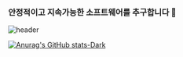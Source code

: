 ### 안정적이고 지속가능한 소프트웨어를 추구합니다 👋
![header](https://capsule-render.vercel.app/api?type=Waving&color=gradient&customColorList=26&height=250&section=header&text=Hello,%20World!&fontSize=60)

[![Anurag's GitHub stats-Dark](https://github-readme-stats.vercel.app/api?username=jungbumwoo&show_icons=true&theme=dark#gh-dark-mode-only)](https://github.com/jungbumwoo/github-readme-stats)
<!--
**jungbumwoo/jungbumwoo** is a ✨ _special_ ✨ repository because its `README.md` (this file) appears on your GitHub profile.

Here are some ideas to get you started:

- 🔭 I’m currently working on Buzzvil
- 🌱 I’m currently learning ...
- 👯 I’m looking to collaborate on ...
- 🤔 I’m looking for help with ...
- 💬 Ask me about ...
- 📫 How to reach me: ...
- 😄 Pronouns: ...
- ⚡ Fun fact: ...
-->
